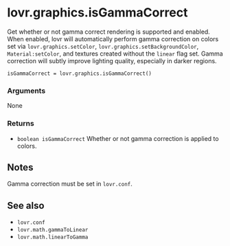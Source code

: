<!--
category: reference
-->

lovr.graphics.isGammaCorrect
===

Get whether or not gamma correct rendering is supported and enabled.  When enabled, lovr will
automatically perform gamma correction on colors set via `lovr.graphics.setColor`,
`lovr.graphics.setBackgroundColor`, `Material:setColor`, and textures created without the `linear`
flag set.  Gamma correction will subtly improve lighting quality, especially in darker regions.

    isGammaCorrect = lovr.graphics.isGammaCorrect()

### Arguments

None

### Returns

- `boolean isGammaCorrect` Whether or not gamma correction is applied to colors.

Notes
---

Gamma correction must be set in `lovr.conf`.

See also
---

- `lovr.conf`
- `lovr.math.gammaToLinear`
- `lovr.math.linearToGamma`

